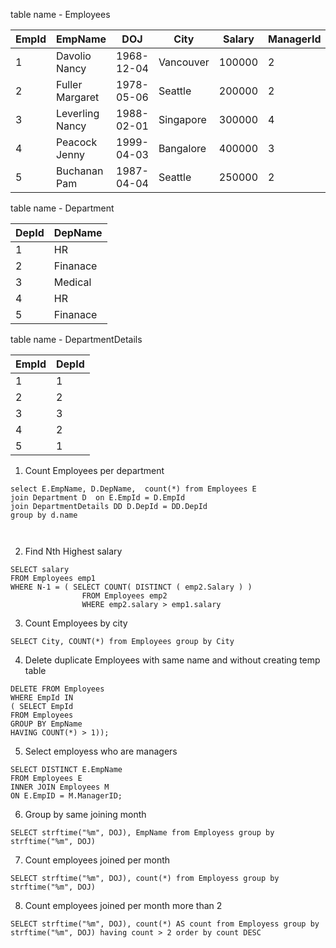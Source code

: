 table name - Employees

| EmpId | EmpName | DOJ | City |Salary | ManagerId |
|----|------|-----|--------| -----| ---- |
| 1  | Davolio Nancy | 1968-12-04 | Vancouver | 100000 | 2 |
| 2  | Fuller Margaret | 1978-05-06 | Seattle | 200000 | 2  |
| 3  | Leverling Nancy | 1988-02-01 | Singapore | 300000 | 4 |
| 4  | Peacock Jenny | 1999-04-03 | Bangalore | 400000 | 3 |
| 5  | Buchanan Pam | 1987-04-04 | Seattle | 250000 | 2 |


table name - Department

| DepId | DepName  |
|----|------|
| 1  | HR | 
| 2  | Finanace |
| 3  | Medical | 
| 4  | HR | 
| 5  | Finanace|


table name - DepartmentDetails

| EmpId | DepId  |
|----|------|
| 1  | 1 | 
| 2  | 2 |
| 3  | 3 | 
| 4  | 2 | 
| 5  | 1|



1. Count Employees per department 

```
select E.EmpName, D.DepName,  count(*) from Employees E  
join Department D  on E.EmpId = D.EmpId
join DepartmentDetails DD D.DepId = DD.DepId
group by d.name 

 
```

2. Find Nth Highest salary
```
SELECT salary
FROM Employees emp1
WHERE N-1 = ( SELECT COUNT( DISTINCT ( emp2.Salary ) )
                FROM Employees emp2
                WHERE emp2.salary > emp1.salary
```

3. Count Employees by city 

```
SELECT City, COUNT(*) from Employees group by City

```

4. Delete duplicate Employees with same name and  without creating temp table 

```
DELETE FROM Employees  
WHERE EmpId IN 
( SELECT EmpId 
FROM Employees       
GROUP BY EmpName
HAVING COUNT(*) > 1));

```

5. Select employess who are managers

```
SELECT DISTINCT E.EmpName
FROM Employees E
INNER JOIN Employees M
ON E.EmpID = M.ManagerID;
```

6. Group by same joining month 

```
SELECT strftime("%m", DOJ), EmpName from Employess group by strftime("%m", DOJ)

```

7. Count employees joined per month

```
SELECT strftime("%m", DOJ), count(*) from Employess group by strftime("%m", DOJ)

```

8. Count employees joined per month more than 2

```
SELECT strftime("%m", DOJ), count(*) AS count from Employess group by strftime("%m", DOJ) having count > 2 order by count DESC

```


